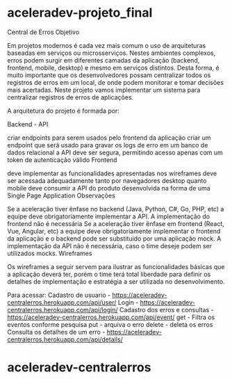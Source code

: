 # aceleradev-projeto_final
Central de Erros
Objetivo

Em projetos modernos é cada vez mais comum o uso de arquiteturas baseadas em serviços ou microsserviços. Nestes ambientes complexos, erros podem surgir em diferentes camadas da aplicação (backend, frontend, mobile, desktop) e mesmo em serviços distintos. Desta forma, é muito importante que os desenvolvedores possam centralizar todos os registros de erros em um local, de onde podem monitorar e tomar decisões mais acertadas. Neste projeto vamos implementar um sistema para centralizar registros de erros de aplicações.

A arquitetura do projeto é formada por:

Backend - API

criar endpoints para serem usados pelo frontend da aplicação
criar um endpoint que será usado para gravar os logs de erro em um banco de dados relacional
a API deve ser segura, permitindo acesso apenas com um token de autenticação válido
Frontend

deve implementar as funcionalidades apresentadas nos wireframes
deve ser acessada adequadamente tanto por navegadores desktop quanto mobile
deve consumir a API do produto
desenvolvida na forma de uma Single Page Application
Observações

Se a aceleração tiver ênfase no backend (Java, Python, C#, Go, PHP, etc) a equipe deve obrigatoriamente implementar a API. A implementação do frontend não é necessária
Se a aceleração tiver ênfase em frontend (React, Vue, Angular, etc) a equipe deve obrigatoriamente implementar o frontend da aplicação e o backend pode ser substituido por uma aplicação mock. A implementação da API não é necessária, caso o time deseje podem ser utilizados mocks.
Wireframes

Os wireframes a seguir servem para ilustrar as funcionalidades básicas que a aplicação deverá ter, porém o time terá total liberdade para definir os detalhes de implementação e estratégia a ser utilizada no desenvolvimento.

Para acessar:
Cadastro de usuario  - https://aceleradev-centralerros.herokuapp.com/api/user/
Login - https://aceleradev-centralerros.herokuapp.com/api/login/
Cadastro dos erros e consultas - https://aceleradev-centralerros.herokuapp.com/api/event/
        get - Filtra os eventos conforme pesquisa
        put - arquiva o erro
        delete - deleta os erros
Consulta os detalhes de um erro - https://aceleradev-centralerros.herokuapp.com/api/details/
        



# aceleradev-centralerros
